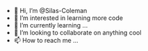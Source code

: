 - 👋 Hi, I’m @Silas-Coleman
- 👀 I’m interested in learning more code
- 🌱 I’m currently learning ...
- 💞️ I’m looking to collaborate on anything cool
- 📫 How to reach me ...

<!---
Silas-Coleman/Silas-Coleman is a ✨ special ✨ repository because its `README.md` (this file) appears on your GitHub profile.
You can click the Preview link to take a look at your changes.
--->
